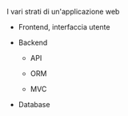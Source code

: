 I vari strati di un'applicazione web

- Frontend, interfaccia utente

- Backend

    - API

    - ORM

    - MVC

- Database


<aside class="notes">
</aside>
